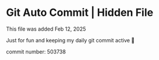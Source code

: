 # Git Auto Commit | Hidden File

This file was added Feb 12, 2025

Just for fun and keeping my daily git commit active 🤪

commit number: 503738
